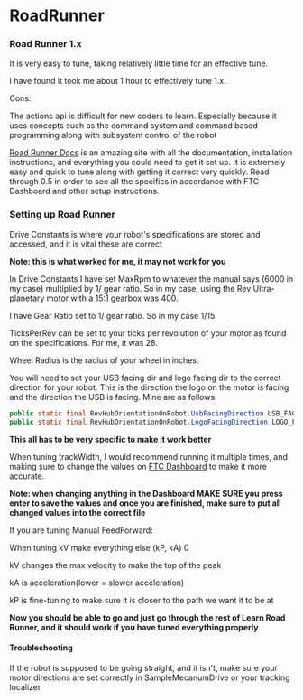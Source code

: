 # RoadRunner

### Road Runner 1.x

It is very easy to tune, taking relatively little time for an effective tune.

I have found it took me about 1 hour to effectively tune 1.x.

Cons:

The actions api is difficult for new coders to learn. Especially because it uses concepts such as the command system and command based programming along with subsystem control of the robot

[Road Runner Docs](https://rr.brott.dev/docs/v1-0/installation/) is an amazing site with all the documentation, installation instructions, and everything you could need to get it set up. It is extremely easy and quick to tune along with getting it correct very quickly. Read through 0.5 in order to see all the specifics in accordance with FTC Dashboard and other setup instructions.

### Setting up Road Runner

Drive Constants is where your robot's specifications are stored and accessed, and it is vital these are correct

**Note: this is what worked for me, it may not work for you**

In Drive Constants I have set MaxRpm to whatever the manual says (6000 in my case) multiplied by 1/ gear ratio. So in my case, using the Rev Ultra-planetary motor with a 15:1 gearbox was 400.

I have Gear Ratio set to 1/ gear ratio. So in my case 1/15.

TicksPerRev can be set to your ticks per revolution of your motor as found on the specifications. For me, it was 28.

Wheel Radius is the radius of your wheel in inches.

You will need to set your USB facing dir and logo facing dir to the correct direction for your robot. This is the direction the logo on the motor is facing and the direction the USB is facing. Mine are as follows:

```java
public static final RevHubOrientationOnRobot.UsbFacingDirection USB_FACING_DIR = RevHubOrientationOnRobot.UsbFacingDirection.LEFT;
public static final RevHubOrientationOnRobot.LogoFacingDirection LOGO_FACING_DIR = RevHubOrientationOnRobot.LogoFacingDirection.UP; 
```

**This all has to be very specific to make it work better**

When tuning trackWidth, I would recommend running it multiple times, and making sure to change the values on [FTC Dashboard](http://192.168.43.1:8080/dash) to make it more accurate.

**Note: when changing anything in the Dashboard MAKE SURE you press enter to save the values and once you are finished, make sure to put all changed values into the correct file**

If you are tuning Manual FeedForward:

When tuning kV make everything else (kP, kA) 0

kV changes the max velocity to make the top of the peak

kA is acceleration(lower = slower acceleration)

kP is fine-tuning to make sure it is closer to the path we want it to be at

**Now you should be able to go and just go through the rest of Learn Road Runner, and it should work if you have tuned everything properly**

#### Troubleshooting

If the robot is supposed to be going straight, and it isn't, make sure your motor directions are set correctly in SampleMecanumDrive or your tracking localizer
